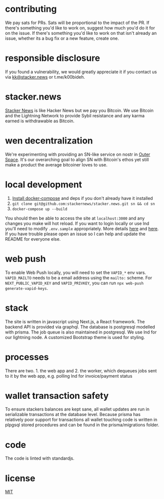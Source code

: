 # contributing
We pay sats for PRs. Sats will be proportional to the impact of the PR. If there's something you'd like to work on, suggest how much you'd do it for on the issue. If there's something you'd like to work on that isn't already an issue, whether its a bug fix or a new feature, create one.

# responsible disclosure

If you found a vulnerability, we would greatly appreciate it if you contact us via [kk@stacker.news](mailto:kk@stacker.news) or t.me/k00bideh.

# stacker.news
[Stacker News](https://stacker.news) is like Hacker News but we pay you Bitcoin. We use Bitcoin and the Lightning Network to provide Sybil resistance and any karma earned is withdrawable as Bitcoin.

# wen decentralization
We're experimenting with providing an SN-like service on nostr in [Outer Space](https://outer.space). It's our overarching goal to align SN with Bitcoin's ethos yet still make a product the average bitcoiner loves to use.

# local development
1. [Install docker-compose](https://docs.docker.com/compose/install/) and deps if you don't already have it installed
2. `git clone git@github.com:stackernews/stacker.news.git sn && cd sn`
3. `docker-compose up --build`

You should then be able to access the site at `localhost:3000` and any changes you make will hot reload. If you want to login locally or use lnd you'll need to modify `.env.sample` appropriately. More details [here](./docs/local-auth.md) and [here](./docs/local-lnd.md). If you have trouble please open an issue so I can help and update the README for everyone else.

# web push

To enable Web Push locally, you will need to set the `VAPID_*` env vars. `VAPID_MAILTO` needs to be a email address using the `mailto:` scheme. For `NEXT_PUBLIC_VAPID_KEY` and `VAPID_PRIVKEY`, you can run `npx web-push generate-vapid-keys`.

# stack
The site is written in javascript using Next.js, a React framework. The backend API is provided via graphql. The database is postgresql modelled with prisma. The job queue is also maintained in postgresql. We use lnd for our lightning node. A customized Bootstrap theme is used for styling.

# processes
There are two. 1. the web app and 2. the worker, which dequeues jobs sent to it by the web app, e.g. polling lnd for invoice/payment status

# wallet transaction safety
To ensure stackers balances are kept sane, all wallet updates are run in serializable transactions at the database level. Because prisma has relatively poor support for transactions all wallet touching code is written in plpgsql stored procedures and can be found in the prisma/migrations folder.

# code
The code is linted with standardjs.

# license
[MIT](https://choosealicense.com/licenses/mit/)
